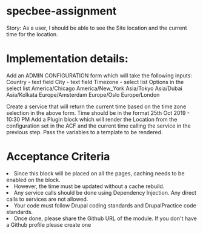 # specbee-assignment

Story: As a user, I should be able to see the Site location and the current time for the location.

# Implementation details:
Add an ADMIN CONFIGURATION form which will take the following inputs:
Country - text field
City - text field
Timezone - select list
Options in the select list
America/Chicago
America/New_York
Asia/Tokyo
Asia/Dubai
Asia/Kolkata
Europe/Amsterdam
Europe/Oslo
Europe/London

Create a service that will return the current time based on the time zone selection in the above form. Time should be in the format 25th Oct 2019 - 10:30 PM
Add a Plugin block which will render the Location from the configuration set in the ACF and the current time calling the service in the previous step. Pass the variables to a template to be rendered.

# Acceptance Criteria
<li> Since this block will be placed on all the pages, caching needs to be enabled on the block. </li>
<li>However, the time must be updated without a cache rebuild.</li>
<li> Any service calls should be done using Dependency Injection. Any direct calls to services are not allowed.</li>
<li> Your code must follow Drupal coding standards and DrupalPractice code standards.</li>
<li> Once done, please share the Github URL of the module.  If you don't have a Github profile please create one</li>
